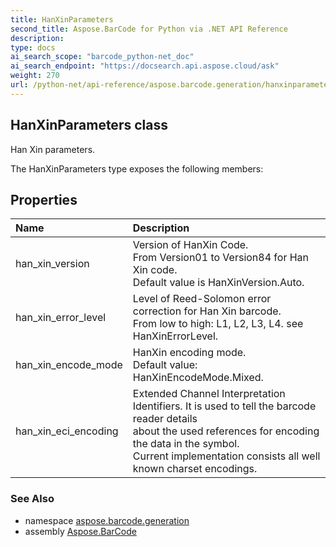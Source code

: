 ```yaml
---
title: HanXinParameters
second_title: Aspose.BarCode for Python via .NET API Reference
description: 
type: docs
ai_search_scope: "barcode_python-net_doc"
ai_search_endpoint: "https://docsearch.api.aspose.cloud/ask"
weight: 270
url: /python-net/api-reference/aspose.barcode.generation/hanxinparameters/
---
```


## HanXinParameters class

Han Xin parameters.

The HanXinParameters type exposes the following members:
## Properties
| Name | Description |
| :- | :- |
|han_xin_version|Version of HanXin Code.<br/>            From Version01 to Version84 for Han Xin code.<br/>            Default value is HanXinVersion.Auto.|
|han_xin_error_level|Level of Reed-Solomon error correction for Han Xin barcode.<br/>             From low to high: L1, L2, L3, L4. see HanXinErrorLevel.|
|han_xin_encode_mode|HanXin encoding mode.<br/>            Default value: HanXinEncodeMode.Mixed.|
|han_xin_eci_encoding|Extended Channel Interpretation Identifiers. It is used to tell the barcode reader details<br/>            about the used references for encoding the data in the symbol.<br/>            Current implementation consists all well known charset encodings.|

### See Also

* namespace [aspose.barcode.generation](/barcode/python-net/api-reference/aspose.barcode.generation/)
* assembly [Aspose.BarCode](/barcode/python-net/api-reference/)

